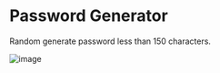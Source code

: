 # Password Generator
Random generate password less than 150 characters.

![image](https://user-images.githubusercontent.com/77098480/193320635-89061a4c-66a8-4d13-b7e7-2f98e758b95e.png)
